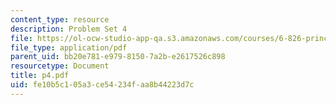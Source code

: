 ```yaml
---
content_type: resource
description: Problem Set 4
file: https://ol-ocw-studio-app-qa.s3.amazonaws.com/courses/6-826-principles-of-computer-systems-spring-2002/fe10b5c105a3ce54234faa8b44223d7c_p4.pdf
file_type: application/pdf
parent_uid: bb20e781-e979-8150-7a2b-e2617526c898
resourcetype: Document
title: p4.pdf
uid: fe10b5c1-05a3-ce54-234f-aa8b44223d7c
---
```


